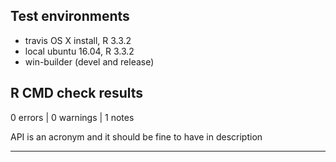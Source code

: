## Test environments
* travis OS X install, R 3.3.2
* local ubuntu 16.04, R 3.3.2
* win-builder (devel and release)

## R CMD check results

0 errors | 0 warnings | 1 notes

API is an acronym and it should be fine to have in description

---
